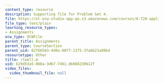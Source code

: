 ```yaml
---
content_type: resource
description: Supporting file for Problem Set 4.
file: https://ol-ocw-studio-app-qa.s3.amazonaws.com/courses/6-728-applied-quantum-and-statistical-physics-fall-2006/b29d53a5068a3d677461db888230612f_rtwell.m
file_type: text/plain
learning_resource_types:
- Assignments
ocw_type: OCWFile
parent_title: Assignments
parent_type: CourseSection
parent_uid: 62f66503-4d0a-8077-1375-37a6b21a98b4
resourcetype: Other
title: rtwell.m
uid: b29d53a5-068a-3d67-7461-db888230612f
video_files:
  video_thumbnail_file: null
---
```

